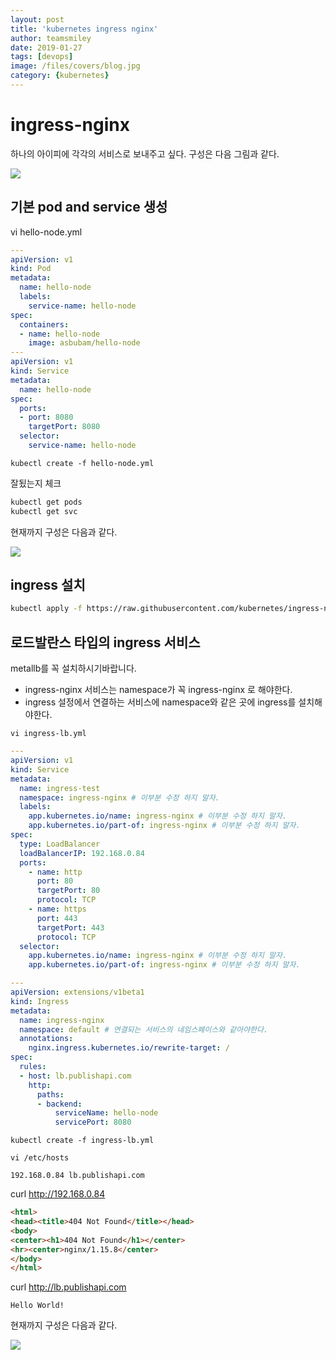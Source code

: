 ```yaml
---
layout: post
title: 'kubernetes ingress nginx' 
author: teamsmiley
date: 2019-01-27
tags: [devops]
image: /files/covers/blog.jpg
category: {kubernetes}
---
```


# ingress-nginx

하나의 아이피에 각각의 서비스로 보내주고 싶다. 구성은 다음 그림과 같다. 

![]({{site_baseurl}}/assets/ingress-0.png)

## 기본 pod and service 생성

vi hello-node.yml

```yml
---
apiVersion: v1
kind: Pod
metadata:
  name: hello-node
  labels:
    service-name: hello-node
spec:
  containers:
  - name: hello-node
    image: asbubam/hello-node
---
apiVersion: v1
kind: Service 
metadata:
  name: hello-node
spec:
  ports:
  - port: 8080
    targetPort: 8080
  selector:
    service-name: hello-node
```

```
kubectl create -f hello-node.yml
```

잘됬는지 체크 
```bash
kubectl get pods 
kubectl get svc
```

현재까지 구성은 다음과 같다. 

![]({{site_baseurl}}/assets/ingress-1.png)


## ingress 설치 
```bash
kubectl apply -f https://raw.githubusercontent.com/kubernetes/ingress-nginx/master/deploy/mandatory.yaml
```

## 로드발란스 타입의 ingress 서비스

metallb를 꼭 설치하시기바랍니다.

* ingress-nginx 서비스는 namespace가 꼭 ingress-nginx 로 해야한다.
* ingress 설정에서 연결하는 서비스에 namespace와 같은 곳에 ingress를 설치해야한다. 

```
vi ingress-lb.yml
```
```yml
---
apiVersion: v1
kind: Service
metadata:
  name: ingress-test
  namespace: ingress-nginx # 이부분 수정 하지 말자.
  labels:
    app.kubernetes.io/name: ingress-nginx # 이부분 수정 하지 말자.
    app.kubernetes.io/part-of: ingress-nginx # 이부분 수정 하지 말자.
spec:
  type: LoadBalancer
  loadBalancerIP: 192.168.0.84
  ports:
    - name: http
      port: 80
      targetPort: 80
      protocol: TCP
    - name: https
      port: 443
      targetPort: 443
      protocol: TCP
  selector:
    app.kubernetes.io/name: ingress-nginx # 이부분 수정 하지 말자.
    app.kubernetes.io/part-of: ingress-nginx # 이부분 수정 하지 말자.

---
apiVersion: extensions/v1beta1
kind: Ingress
metadata:
  name: ingress-nginx
  namespace: default # 연결되는 서비스의 네임스페이스와 같아야한다.
  annotations:
    nginx.ingress.kubernetes.io/rewrite-target: /
spec:
  rules:
  - host: lb.publishapi.com
    http:
      paths:
      - backend:
          serviceName: hello-node
          servicePort: 8080
```
```
kubectl create -f ingress-lb.yml
```

```
vi /etc/hosts
```
```
192.168.0.84 lb.publishapi.com
```

curl http://192.168.0.84  

```html
<html>
<head><title>404 Not Found</title></head>
<body>
<center><h1>404 Not Found</h1></center>
<hr><center>nginx/1.15.8</center>
</body>
</html>
```

curl http://lb.publishapi.com 
```
Hello World!
```

현재까지 구성은 다음과 같다.

![]({{site_baseurl}}/assets/ingress-3.png)












